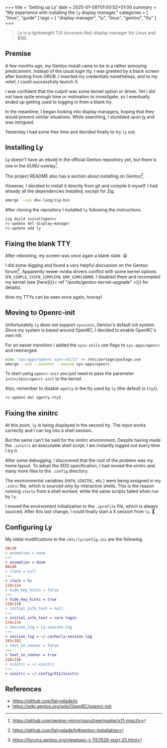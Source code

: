 +++
title = 'Setting up Ly'
date = 2025-01-08T01:00:52+01:00
summary = "My experience with installing the `ly` display manager."
categories = [ "linux", "guide" ]
tags = [ "display-manager", "ly", "linux", "gentoo", "tty" ]
+++

> Ly is a lightweight TUI (ncurses-like) display manager for Linux and BSD.

## Premise

A few months ago, my Gentoo install came to be in a rather annoying predicament.
Instead of the usual login tty, I was greeted by a black screen after booting from GRUB.
I inserted my credentials nonetheless, and to my relief, I could successfully launch X.

I was confident that the culprit was some kernel option or driver.
Yet I did not have quite enough time or motivation to investigate,
so I eventually ended up getting used to logging in from a blank tty.

In the meantime, I began looking into display managers, hoping that they would prevent similar situations.
While searching, I stumbled upon [ly](https://github.com/fairyglade/ly) and was intrigued.

Yesterday I had some free time and decided finally to try `ly` out.

## Installing Ly

Ly doesn't have an ebuild in the official Gentoo repository yet,
but there is one in the GURU overlay[^guru].

The project README also has a section about installing on Gentoo[^gentoo].

However, I decided to install it directly from git and compile it myself.
I had already all the dependencies installed, except for Zig.

```sh {class="cmd-root"}
emerge --ask dev-lang/zig-bin
```

After cloning the repository I installed `ly` following the instructions.

```sh {class="cmd-root"}
zig build installopenrc
rc-update del display-manager
rc-update add ly
```

## Fixing the blank TTY

After rebooting, my screen was once again a blank slate. :frowning:

I did some digging and found a very helpful discussion on the Gentoo forum[^forum].
Apparently newer nvidia drivers conflict with some kernel options (`FB_SIMPLE`, `SYSFB_SIMPLEFB`, `DRM_SIMPLEDRM`).
I disabled them and recompiled my kernel (see [here]({{< ref "/posts/gentoo-kernel-upgrade" >}}) for details).

Now my TTYs can be seen once again, hooray!

## Moving to Openrc-init

Unfortunately `ly` does not support `sysvinit`, Gentoo's default init system.
Since my system is based around OpenRC, I decided to enable OpenRC's own init.

For an easier transition I added the `sysv-utils` use flags to `sys-apps/openrc` and reemerged.

```sh {class="cmd-root"}
echo "sys-apps/openrc sysv-utils" >> /etc/portage/package.use
emerge --ask --oneshot --newuse sys-apps/openrc
```

To start using `openrc-init` you just need to pass the parameter `init=/sbin/openrc-init` to the kernel.

Also, remember to disable `agetty` in the tty used by `ly` (the default is `tty2`).
```sh {class="cmd-root"}
rc-update del agetty.tty2
```

## Fixing the xinitrc

At this point, `ly` is being displayed in the second tty.
The input works correctly and I can log into a shell session.

But the same can't be said for the xinitrc environment.
Despite having made the `.xinitrc` an executable shell script, I am
instantly logged out every time I try it.

After some debugging, I discovered that the root of the problem was my home layout.
To adopt the XDG specification, I had moved the xinitrc and many more files to the `.config`
directory.

The environmental variables (`PATH`, `XINITRC`, etc.) were being assigned in my `.zshrc` file,
which is sourced only by interactive shells.
This is the reason running `startx` from a shell worked, while the same scripts failed
when run by `ly`.

I moved the environment initialization to the `.zprofile` file, which is always sourced.
After this last change, I could finally start a X session from `ly`. :partying_face:

## Configuring Ly

My initial modifications to the `/etc/ly/config.ini` are the following.

```diff
36c36
< animation = none
---
> animation = doom
88c88
< clock = null
---
> clock = %c
114c114
< hide_key_hints = false
---
> hide_key_hints = true
118c118
< initial_info_text = null
---
> initial_info_text = core login
174c174
< session_log = ly-session.log
---
> session_log = ~/.cache/ly-session.log
192c192
< text_in_center = false
---
> text_in_center = true
216c216
< xinitrc = ~/.xinitrc
---
> xinitrc = ~/.config/X11/xinitrc
```

## References

- https://github.com/fairyglade/ly
- https://wiki.gentoo.org/wiki/OpenRC/openrc-init


[^gentoo]: https://github.com/fairyglade/ly#gentoo-installation
[^forum]: https://forums.gentoo.org/viewtopic-t-1157629-start-25.html
[^guru]: https://github.com/gentoo-mirror/guru/tree/master/x11-misc/ly

